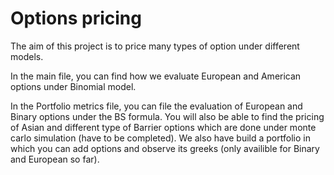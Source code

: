 # Options pricing
The aim of this project is to price many types of option under different models. 

In the main file, you can find how we evaluate European and American options under Binomial model.

In the Portfolio metrics file, you can file the evaluation of European and Binary options under the BS formula.
You will also be able to find the pricing of Asian and different type of Barrier options which are done under monte carlo simulation (have to be completed).
We also have build a portfolio in which you can add options and observe its greeks (only availible for Binary and European so far).


